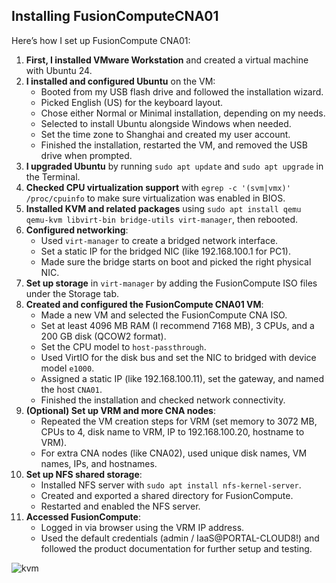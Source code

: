 ## Installing FusionComputeCNA01

Here’s how I set up FusionCompute CNA01:

1. **First, I installed VMware Workstation** and created a virtual machine with Ubuntu 24.
2. **I installed and configured Ubuntu** on the VM:
    - Booted from my USB flash drive and followed the installation wizard.
    - Picked English (US) for the keyboard layout.
    - Chose either Normal or Minimal installation, depending on my needs.
    - Selected to install Ubuntu alongside Windows when needed.
    - Set the time zone to Shanghai and created my user account.
    - Finished the installation, restarted the VM, and removed the USB drive when prompted.
3. **I upgraded Ubuntu** by running `sudo apt update` and `sudo apt upgrade` in the Terminal.
4. **Checked CPU virtualization support** with `egrep -c '(svm|vmx)' /proc/cpuinfo` to make sure virtualization was enabled in BIOS.
5. **Installed KVM and related packages** using `sudo apt install qemu qemu-kvm libvirt-bin bridge-utils virt-manager`, then rebooted.
6. **Configured networking**:
    - Used `virt-manager` to create a bridged network interface.
    - Set a static IP for the bridged NIC (like 192.168.100.1 for PC1).
    - Made sure the bridge starts on boot and picked the right physical NIC.
7. **Set up storage** in `virt-manager` by adding the FusionCompute ISO files under the Storage tab.
8. **Created and configured the FusionCompute CNA01 VM**:
    - Made a new VM and selected the FusionCompute CNA ISO.
    - Set at least 4096 MB RAM (I recommend 7168 MB), 3 CPUs, and a 200 GB disk (QCOW2 format).
    - Set the CPU model to `host-passthrough`.
    - Used VirtIO for the disk bus and set the NIC to bridged with device model `e1000`.
    - Assigned a static IP (like 192.168.100.11), set the gateway, and named the host `CNA01`.
    - Finished the installation and checked network connectivity.
9. **(Optional) Set up VRM and more CNA nodes**:
    - Repeated the VM creation steps for VRM (set memory to 3072 MB, CPUs to 4, disk name to VRM, IP to 192.168.100.20, hostname to VRM).
    - For extra CNA nodes (like CNA02), used unique disk names, VM names, IPs, and hostnames.
10. **Set up NFS shared storage**:
     - Installed NFS server with `sudo apt install nfs-kernel-server`.
     - Created and exported a shared directory for FusionCompute.
     - Restarted and enabled the NFS server.
11. **Accessed FusionCompute**:
     - Logged in via browser using the VRM IP address.
     - Used the default credentials (admin / IaaS@PORTAL-CLOUD8!) and followed the product documentation for further setup and testing.


![kvm](https://github.com/user-attachments/assets/0c381075-1cca-46a1-95e2-5252d1456315)
